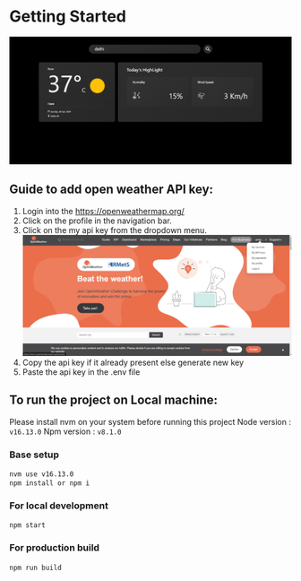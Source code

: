 # Getting Started
![Weather App](image.png)

## Guide to add open weather API key:
1. Login into the https://openweathermap.org/
2. Click on the profile in the navigation bar.
3. Click on the my api key from the dropdown menu.
![alt text](image-2.png)
4. Copy the api key if it already present else generate new key
5. Paste the api key in the .env file

## To run the project on Local machine:

Please install nvm on your system before running this project
Node version : `v16.13.0`
Npm version : `v8.1.0`

### Base setup

```
nvm use v16.13.0
npm install or npm i
```

### For local development

```
npm start
```

### For production build

``` 
npm run build
```
